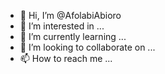 - 👋 Hi, I’m @AfolabiAbioro
- 👀 I’m interested in ...
- 🌱 I’m currently learning ...
- 💞️ I’m looking to collaborate on ...
- 📫 How to reach me ...

<!---
AfolabiAbioro/AfolabiAbioro is a ✨ special ✨ repository because its `README.md` (this file) appears on your GitHub profile.
You can click the Preview link to take a look at your changes.
--->
